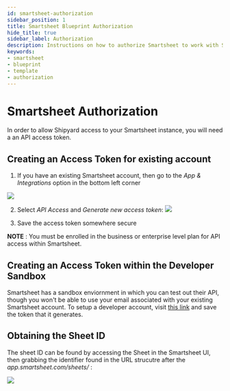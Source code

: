 ```yaml
---
id: smartsheet-authorization
sidebar_position: 1
title: Smartsheet Blueprint Authorization
hide_title: true
sidebar_label: Authorization
description: Instructions on how to authorize Smartsheet to work with Shipyard's low-code Smartsheet templates.
keywords:
- smartsheet
- blueprint
- template
- authorization
---
```


# Smartsheet Authorization
In order to allow Shipyard access to your Smartsheet instance, you will need a an API access token. 

## Creating an Access Token for existing account

1. If you have an existing Smartsheet account, then go to the *App & Integrations* option in the bottom left corner

![](https://cdn.sanity.io/images/2xyydva6/production/3522cfd60b8b6dc92be3d86ef476fcea416fa493-408x508.png?w=450)

2. Select *API Access* and *Generate new access token*:
![](https://cdn.sanity.io/images/2xyydva6/production/a24f5af118f2a2549e1fa4bdb52d59941bae7d93-945x387.png?w=450)

3. Save the access token somewhere secure

__NOTE__ : You must be enrolled in the business or enterprise level plan for API access within Smartsheet.

## Creating an Access Token within the Developer Sandbox

Smartsheet has a sandbox enviornment in which you can test out their API, though you won't be able to use your email associated with your existing Smartsheet account. To setup a developer account, visit [this link](https://developers.smartsheet.com/register/) and save the token that it generates.


## Obtaining the Sheet ID

The sheet ID can be found by accessing the Sheet in the Smartsheet UI, then grabbing the identifier found in the URL strucutre after the *app.smartsheet.com/sheets/* :

![](https://cdn.sanity.io/images/2xyydva6/production/a16cae2dddddc18a3cef3f37ff3747c4e1cb905e-797x95.png?w=450)
